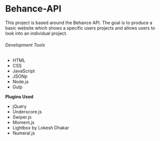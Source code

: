 # Behance-API

This project is based around the Behance API. The goal is to produce a basic website which shows a specific users projects and allows users to look into an individual project.

###### Development Tools

- HTML
- CSS
- JavaScript
- JSONp
- Node.js
- Gulp

**Plugins Used**

- jQuery
- Underscore.js
- Swiper.js
- Moment.js
- Lightbox by Lokesh Dhakar
- Numeral.js
